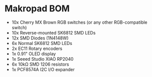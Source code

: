 # Makropad BOM

- 10x Cherry MX Brown RGB switches (or any other RGB-compatible switch)
- 10x Reverse-mounted SK6812 SMD LEDs
- 12x SMD Diodes (1N4148W)
- 6x Normal SK6812 SMD LEDs
- 2x EC11 Rotary encoders
- 1x 0.91" OLED display
- 1x Seeed Studio XIAO RP2040
- 6x 10kΩ SMD 1206 resistors
- 1x PCF8574A I2C I/O expander


